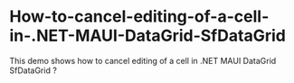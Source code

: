 # How-to-cancel-editing-of-a-cell-in-.NET-MAUI-DataGrid-SfDataGrid
This demo shows how to cancel editing of a cell in .NET MAUI DataGrid SfDataGrid ?
